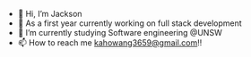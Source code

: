 - 👋 Hi, I’m Jackson 
- 👀 As a first year currently working on full stack development 
- 🌱 I’m currently studying Software engineering @UNSW
- 📫 How to reach me kahowang3659@gmail.com!!

<!---
Arnold45202/Arnold45202 is a ✨ special ✨ repository because its `README.md` (this file) appears on your GitHub profile.
You can click the Preview link to take a look at your changes.
--->
